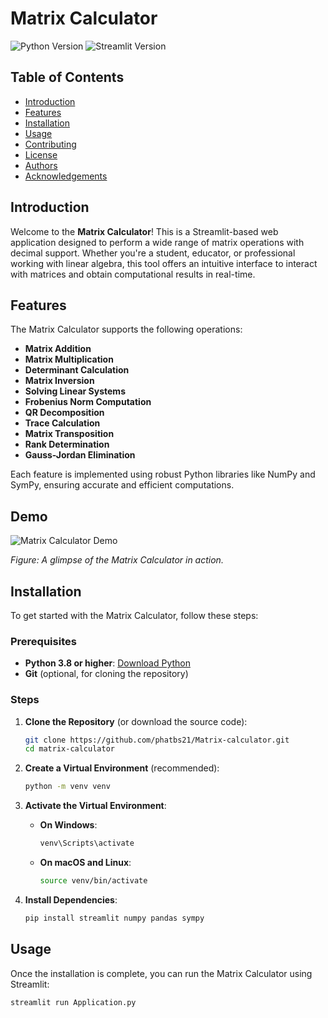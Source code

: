 # Matrix Calculator

![Python Version](https://img.shields.io/badge/Python-3.8%2B-blue.svg)
![Streamlit Version](https://img.shields.io/badge/Streamlit-1.0.0%2B-blue.svg)

## Table of Contents
- [Introduction](#introduction)
- [Features](#features)
- [Installation](#installation)
- [Usage](#usage)
- [Contributing](#contributing)
- [License](#license)
- [Authors](#authors)
- [Acknowledgements](#acknowledgements)

## Introduction

Welcome to the **Matrix Calculator**! This is a Streamlit-based web application designed to perform a wide range of matrix operations with decimal support. Whether you're a student, educator, or professional working with linear algebra, this tool offers an intuitive interface to interact with matrices and obtain computational results in real-time.

## Features

The Matrix Calculator supports the following operations:

- **Matrix Addition**
- **Matrix Multiplication**
- **Determinant Calculation**
- **Matrix Inversion**
- **Solving Linear Systems**
- **Frobenius Norm Computation**
- **QR Decomposition**
- **Trace Calculation**
- **Matrix Transposition**
- **Rank Determination**
- **Gauss-Jordan Elimination**

Each feature is implemented using robust Python libraries like NumPy and SymPy, ensuring accurate and efficient computations.

## Demo

![Matrix Calculator Demo](screenshots/demo_screenshot.png)

*Figure: A glimpse of the Matrix Calculator in action.*

## Installation

To get started with the Matrix Calculator, follow these steps:

### Prerequisites

- **Python 3.8 or higher**: [Download Python](https://www.python.org/downloads/)
- **Git** (optional, for cloning the repository)

### Steps

1. **Clone the Repository** (or download the source code):

    ```bash
    git clone https://github.com/phatbs21/Matrix-calculator.git
    cd matrix-calculator
    ```

2. **Create a Virtual Environment** (recommended):

    ```bash
    python -m venv venv
    ```

3. **Activate the Virtual Environment**:

    - **On Windows**:

        ```bash
        venv\Scripts\activate
        ```

    - **On macOS and Linux**:

        ```bash
        source venv/bin/activate
        ```

4. **Install Dependencies**:

    ```bash
    pip install streamlit numpy pandas sympy
    ```

## Usage

Once the installation is complete, you can run the Matrix Calculator using Streamlit:

```bash
streamlit run Application.py
